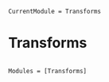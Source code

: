 ```@meta
CurrentModule = Transforms
```

# Transforms

```@index
```

```@autodocs
Modules = [Transforms]
```
